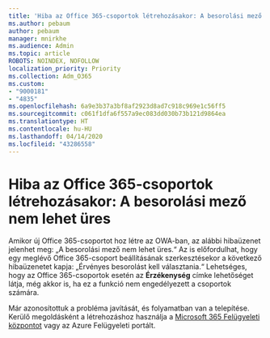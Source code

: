 ```yaml
---
title: 'Hiba az Office 365-csoportok létrehozásakor: A besorolási mező nem lehet üres'
ms.author: pebaum
author: pebaum
manager: mnirkhe
ms.audience: Admin
ms.topic: article
ROBOTS: NOINDEX, NOFOLLOW
localization_priority: Priority
ms.collection: Adm_O365
ms.custom:
- "9000181"
- "4835"
ms.openlocfilehash: 6a9e3b37a3bf8af2923d8ad7c918c969e1c56ff5
ms.sourcegitcommit: c061f1dfa6f557a9ec083dd030b73b121d9864ea
ms.translationtype: HT
ms.contentlocale: hu-HU
ms.lasthandoff: 04/14/2020
ms.locfileid: "43286558"
---
```

# <a name="error-creating-o365-groups-the-classification-field-cant-be-empty"></a>Hiba az Office 365-csoportok létrehozásakor: A besorolási mező nem lehet üres

Amikor új Office 365-csoportot hoz létre az OWA-ban, az alábbi hibaüzenet jelenhet meg: „A besorolási mező nem lehet üres.“  Az is előfordulhat, hogy egy meglévő Office 365-csoport beállításának szerkesztésekor a következő hibaüzenetet kapja: „Érvényes besorolást kell választania.“   Lehetséges, hogy az Office 365-csoportok esetén az **Érzékenység** címke lehetőséget látja, még akkor is, ha ez a funkció nem engedélyezett a csoportok számára.

Már azonosítottuk a probléma javítását, és folyamatban van a telepítése.  Kerülő megoldásként a létrehozáshoz használja a [Microsoft 365 Felügyeleti központot](https://docs.microsoft.com/microsoft-365/admin/create-groups/create-groups?view=o365-worldwide) vagy az Azure Felügyeleti portált.
